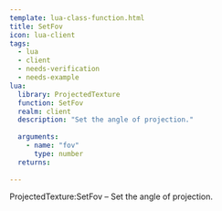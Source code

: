```yaml
---
template: lua-class-function.html
title: SetFov
icon: lua-client
tags:
  - lua
  - client
  - needs-verification
  - needs-example
lua:
  library: ProjectedTexture
  function: SetFov
  realm: client
  description: "Set the angle of projection."
  
  arguments:
    - name: "fov"
      type: number
  returns:
    
---
```


<div class="lua__search__keywords">
ProjectedTexture:SetFov &#x2013; Set the angle of projection.
</div>
